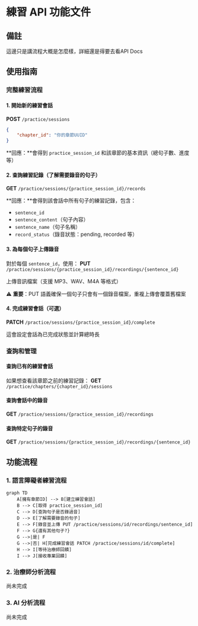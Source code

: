 # 練習 API 功能文件

## 備註
這邊只是講流程大概是怎麼樣，詳細還是得要去看API Docs 

## 使用指南

### 完整練習流程

#### 1. 開始新的練習會話
**POST** `/practice/sessions`

```json
{
    "chapter_id": "你的章節UUID"
}
```

**回應：**會得到 `practice_session_id` 和該章節的基本資訊（總句子數、進度等）

#### 2. 查詢練習記錄（了解需要錄音的句子）
**GET** `/practice/sessions/{practice_session_id}/records`

**回應：**會得到該會話中所有句子的練習記錄，包含：
- `sentence_id`
- `sentence_content`（句子內容）
- `sentence_name`（句子名稱）
- `record_status`（錄音狀態：pending, recorded 等）

#### 3. 為每個句子上傳錄音
對於每個 `sentence_id`，使用：
**PUT** `/practice/sessions/{practice_session_id}/recordings/{sentence_id}`

上傳音訊檔案（支援 MP3、WAV、M4A 等格式）

⚠️ **重要**：PUT 語義確保一個句子只會有一個錄音檔案，重複上傳會覆蓋舊檔案

#### 4. 完成練習會話（可選）
**PATCH** `/practice/sessions/{practice_session_id}/complete`

這會設定會話為已完成狀態並計算總時長

### 查詢和管理

#### 查詢已有的練習會話
如果想查看該章節之前的練習記錄：
**GET** `/practice/chapters/{chapter_id}/sessions`

#### 查詢會話中的錄音
**GET** `/practice/sessions/{practice_session_id}/recordings`

#### 查詢特定句子的錄音
**GET** `/practice/sessions/{practice_session_id}/recordings/{sentence_id}`

## 功能流程

### 1. 語言障礙者練習流程

```mermaid
graph TD
    A[擁有章節ID] --> B[建立練習會話]
    B --> C[取得 practice_session_id]
    C --> D[查詢句子是否錄過音]
    D --> E[了解需要錄音的句子]
    E --> F[錄音並上傳 PUT /practice/sessions/id/recordings/sentence_id]
    F --> G{還有其他句子?}
    G -->|是| F
    G -->|否| H[完成練習會話 PATCH /practice/sessions/id/complete]
    H --> I[等待治療師回饋]
    I --> J[接收專業回饋]
```

### 2. 治療師分析流程
尚未完成

### 3. AI 分析流程
尚未完成


